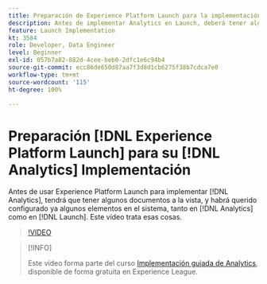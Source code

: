 ```yaml
---
title: Preparación de Experience Platform Launch para la implementación de Analytics
description: Antes de implementar Analytics en Launch, deberá tener algunos documentos a la vista y habrá querido configurar algunos elementos en el sistema, tanto en Analytics como en Launch. Este vídeo trata esas cosas.
feature: Launch Implementation
kt: 3584
role: Developer, Data Engineer
level: Beginner
exl-id: 057b7a82-882d-4cee-beb0-2dfc1e6c94b4
source-git-commit: ecc86de650d87aa7f3d8d1cb6275f38b7cdca7e0
workflow-type: tm+mt
source-wordcount: '115'
ht-degree: 100%

---
```


# Preparación [!DNL Experience Platform Launch] para su [!DNL Analytics] Implementación

Antes de usar Experience Platform Launch para implementar [!DNL Analytics], tendrá que tener algunos documentos a la vista, y habrá querido configurado ya algunos elementos en el sistema, tanto en [!DNL Analytics] como en [!DNL Launch]. Este vídeo trata esas cosas.

>[!VIDEO](https://video.tv.adobe.com/v/28752/?quality=12&learn=on)

>[!INFO]
>
> Este vídeo forma parte del curso [Implementación guiada de Analytics](https://experienceleague.adobe.com/?recommended=Analytics-D-1-2019.1), disponible de forma gratuita en Experience League.
